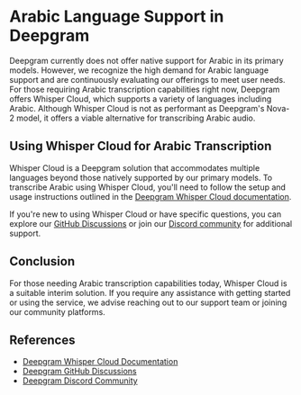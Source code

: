 # Arabic Language Support in Deepgram

Deepgram currently does not offer native support for Arabic in its primary models. However, we recognize the high demand for Arabic language support and are continuously evaluating our offerings to meet user needs. For those requiring Arabic transcription capabilities right now, Deepgram offers Whisper Cloud, which supports a variety of languages including Arabic. Although Whisper Cloud is not as performant as Deepgram's Nova-2 model, it offers a viable alternative for transcribing Arabic audio.

## Using Whisper Cloud for Arabic Transcription

Whisper Cloud is a Deepgram solution that accommodates multiple languages beyond those natively supported by our primary models. To transcribe Arabic using Whisper Cloud, you'll need to follow the setup and usage instructions outlined in the [Deepgram Whisper Cloud documentation](https://developers.deepgram.com/docs/deepgram-whisper-cloud#supported-languages).

If you're new to using Whisper Cloud or have specific questions, you can explore our [GitHub Discussions](https://github.com/orgs/deepgram/discussions) or join our [Discord community](https://discord.gg/deepgram) for additional support.

## Conclusion

For those needing Arabic transcription capabilities today, Whisper Cloud is a suitable interim solution. If you require any assistance with getting started or using the service, we advise reaching out to our support team or joining our community platforms.

## References

- [Deepgram Whisper Cloud Documentation](https://developers.deepgram.com/docs/deepgram-whisper-cloud#supported-languages)
- [Deepgram GitHub Discussions](https://github.com/orgs/deepgram/discussions)
- [Deepgram Discord Community](https://discord.gg/deepgram)